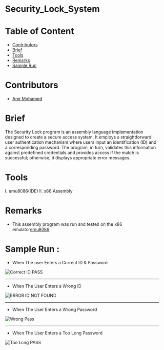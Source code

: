 # Security_Lock_System

# Table of Content

* [Contributors](#Contributors)
* [Brief](#Brief)
* [Tools](#Tools)
* [Remarks](#Remarks)
* [Sample Run](#SampleRun)



# Contributors

* [Amr Mohamed](https://github.com/AmrMohamed16)



# Brief

The Security Lock program is an assembly language implementation designed to create a secure access system. It employs a straightforward user authentication mechanism where users input an identification (ID) and a corresponding password. The program, in turn, validates this information against predefined credentials and provides access if the match is successful; otherwise, it displays appropriate error messages.



# Tools
I.	emu8086(IDE)
II.	x86 Assembly



# Remarks

* This assembly program was run and tested on the x86 emulator[emu8086](https://emu8086.en.lo4d.com/windows#google_vignette)



# Sample Run :

* When The user Enters a Correct ID & Password

![Correct ID   PASS](https://github.com/GOAT-AK/Security_Lock_System-/assets/103078881/6e50759e-d1fd-457f-84d3-64398c619f67)

<hr>

* When The User Enters a Wrong ID

![ERROR ID NOT FOUND](https://github.com/GOAT-AK/Security_Lock_System-/assets/103078881/0c1608cf-c6ea-418c-be85-b39ba444bb1d)

<hr>

* When The User Enters a Wrong Password

![Wrong Pass](https://github.com/GOAT-AK/Security_Lock_System-/assets/103078881/0070230b-d46d-4f54-96ad-85c408ac9e3b)

<hr>

* When The User Enters a Too Long Password

![Too Long PASS](https://github.com/GOAT-AK/Security_Lock_System-/assets/103078881/81f020f7-8126-417a-a16e-b1e29355efa2)

